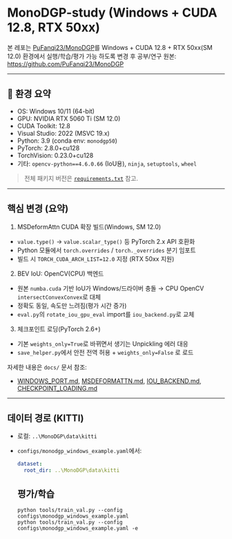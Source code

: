 # MonoDGP-study (Windows + CUDA 12.8, RTX 50xx)

본 레포는 [PuFanqi23/MonoDGP](https://github.com/PuFanqi23/MonoDGP)를 Windows + CUDA 12.8 + RTX 50xx(SM 12.0) 환경에서  실행/학습/평가 가능 하도록 변경 후 공부/연구
원본: https://github.com/PuFanqi23/MonoDGP
 

---

## 🔧 환경 요약

- OS: Windows 10/11 (64-bit)
- GPU: NVIDIA  RTX 5060 Ti (SM 12.0) 
- CUDA Toolkit:  12.8 
- Visual Studio:  2022 (MSVC 19.x) 
- Python:  3.9  (conda env: `monodgp50`)
- PyTorch:  2.8.0+cu128 
- TorchVision:  0.23.0+cu128 
- 기타: `opencv-python==4.6.0.66` (IoU용), `ninja`, `setuptools`, `wheel`

> 전체 패키지 버전은 [`requirements.txt`](./requirements.txt) 참고.

---

## 핵심 변경 (요약)

1)  MSDeformAttn CUDA 확장 빌드(Windows, SM 12.0)   
   - `value.type()` → `value.scalar_type()` 등  PyTorch 2.x API  호환화  
   - Python 모듈에서 `torch.overrides` / `torch._overrides`  분기 임포트   
   - 빌드 시 `TORCH_CUDA_ARCH_LIST=12.0` 지정 (RTX 50xx 지원)

2)  BEV IoU: OpenCV(CPU) 백엔드   
   - 원본 `numba.cuda` 기반 IoU가 Windows/드라이버 충돌 →  CPU OpenCV `intersectConvexConvex`로 대체   
   - 정확도 동일, 속도만 느려짐(평가 시간 증가)  
   - `eval.py`의 `rotate_iou_gpu_eval` import를 `iou_backend.py`로  교체 

3)  체크포인트 로딩(PyTorch 2.6+)   
   - 기본 `weights_only=True`로 바뀌면서 생기는 Unpickling 에러 대응  
   - `save_helper.py`에서  안전 전역 허용 + `weights_only=False` 로 로드

자세한 내용은 `docs/` 문서 참조:
- [WINDOWS_PORT.md](./docs/WINDOWS_PORT.md), [MSDEFORMATTN.md](./docs/MSDEFORMATTN.md), [IOU_BACKEND.md](./docs/IOU_BACKEND.md), [CHECKPOINT_LOADING.md](./docs/CHECKPOINT_LOADING.md)

---

## 데이터 경로 (KITTI)

- 로컬: `..\MonoDGP\data\kitti`  
- `configs/monodgp_windows_example.yaml`에서:
  ```yaml
  dataset:
    root_dir: ..\MonoDGP\data\kitti
  ```

  ## 평가/학습

  ```
  python tools/train_val.py --config configs\monodgp_windows_example.yaml
  python tools/train_val.py --config configs\monodgp_windows_example.yaml -e
  ```
